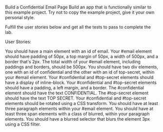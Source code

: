 Build a Confidential Email Page
Build an app that is functionally similar to this example project. Try not to copy the example project, give it your own personal style.

Fulfill the user stories below and get all the tests to pass to complete the lab.

User Stories:

You should have a main element with an id of email.
Your #email element should have padding of 50px, a top margin of 50px, a width of 500px, and a border that's 2px.
The total width of your #email element, including paddings and borders, should be 500px.
You should have two div elements, one with an id of confidential and the other with an id of top-secret, within your #email element.
Your #confidential and #top-secret elements should have a display of inline-block.
Your #confidential and #top-secret elements should have a padding, a left margin, and a border.
The #confidential element should have the text CONFIDENTIAL.
The #top-secret element should have the text TOP SECRET.
Your #confidential and #top-secret elements should be rotated using a CSS transform.
You should have at least three paragraph elements within your #email element.
You should have at least three span elements with a class of blurred, within your paragraph elements.
You should have a blurred selector that blurs the element 3px using a CSS filter.